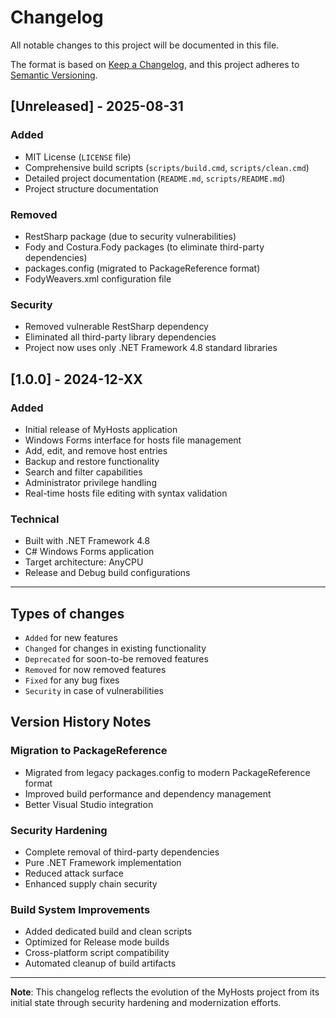 # Changelog

All notable changes to this project will be documented in this file.

The format is based on [Keep a Changelog](https://keepachangelog.com/en/1.0.0/),
and this project adheres to [Semantic Versioning](https://semver.org/spec/v2.0.0.html).

## [Unreleased] - 2025-08-31

### Added

- MIT License (`LICENSE` file)
- Comprehensive build scripts (`scripts/build.cmd`, `scripts/clean.cmd`)
- Detailed project documentation (`README.md`, `scripts/README.md`)
- Project structure documentation

### Removed

- RestSharp package (due to security vulnerabilities)
- Fody and Costura.Fody packages (to eliminate third-party dependencies)
- packages.config (migrated to PackageReference format)
- FodyWeavers.xml configuration file

### Security

- Removed vulnerable RestSharp dependency
- Eliminated all third-party library dependencies
- Project now uses only .NET Framework 4.8 standard libraries

## [1.0.0] - 2024-12-XX

### Added

- Initial release of MyHosts application
- Windows Forms interface for hosts file management
- Add, edit, and remove host entries
- Backup and restore functionality
- Search and filter capabilities
- Administrator privilege handling
- Real-time hosts file editing with syntax validation

### Technical

- Built with .NET Framework 4.8
- C# Windows Forms application
- Target architecture: AnyCPU
- Release and Debug build configurations

---

## Types of changes

- `Added` for new features
- `Changed` for changes in existing functionality
- `Deprecated` for soon-to-be removed features
- `Removed` for now removed features
- `Fixed` for any bug fixes
- `Security` in case of vulnerabilities

## Version History Notes

### Migration to PackageReference

- Migrated from legacy packages.config to modern PackageReference format
- Improved build performance and dependency management
- Better Visual Studio integration

### Security Hardening

- Complete removal of third-party dependencies
- Pure .NET Framework implementation
- Reduced attack surface
- Enhanced supply chain security

### Build System Improvements

- Added dedicated build and clean scripts
- Optimized for Release mode builds
- Cross-platform script compatibility
- Automated cleanup of build artifacts

---

**Note**: This changelog reflects the evolution of the MyHosts project from its initial state through security hardening and modernization efforts.
